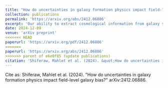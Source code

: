 ```yaml
---
title: "How do uncertainties in galaxy formation physics impact field-level galaxy bias?"
collection: publications
permalink: 'https://arxiv.org/abs/2412.06886'
excerpt: 'Our ability to extract cosmological information from galaxy surveys is limited by uncertainties in the galaxy-dark matter halo relationship for a given galaxy population, which are governed by the intricacies of galaxy formation. To quantify these uncertainties, we examine quenched and star-forming galaxies using two distinct approaches to modeling galaxy formation: UniverseMachine, an empirical semi-analytic model, and the IllustrisTNG hydrodynamical simulation. We apply a second-order hybrid N-body perturbative bias expansion to each galaxy sample, enabling direct comparison of modeling approaches and revealing how uncertainties in galaxy formation and the galaxy-halo connection affect bias parameters and non-Poisson noise across number density and redshift. Notably, we find that quenched and star-forming galaxies occupy distinct parts of bias parameter spacce, and that the scatter induced from these entirely different galaxy formation models is small when conditioned on similar selections of galaxies. We also detect a signature of assembly bias in our samples; this leads to small but significant deviations from predictions of the analytic bias, while samples with assembly bias removed match these predictions well. This work indicates that galaxy samples from a spectrum of reasonable, physically motivated models for galaxy formation roughly spanning our current understanding give a relatively small range of field-level galaxy bias parameters and relations. We estimate a set of priors from this set of models that should be useful in extracting cosmological information from LRG- and ELG-like samples. Looking forward, this indicates that careful estimates of the range of impacts of galaxy formation for a given sample and cosmological analysis will be an essential ingredient for extracting the most precise cosmological information from current and future large galaxy surveys.'
date: 2024-12-09
venue: 'arXiv preprint'
<<<<<<< HEAD
paperurl: 'https://arxiv.org/pdf/2412.06886'
=======
paperurl: 'https://arxiv.org/abs/2412.06886'
>>>>>>> parent of e6e0f85 (update publications)
citation: 'Shiferaw, Mahlet et al. (2024). &quot;How do uncertainties in galaxy formation physics impact field-level galaxy bias?&quot; arXiv preprint.'
---
```


Cite as: Shiferaw, Mahlet et al. (2024). &quot;How do uncertainties in galaxy formation physics impact field-level galaxy bias?&quot; arXiv:2412.06886.